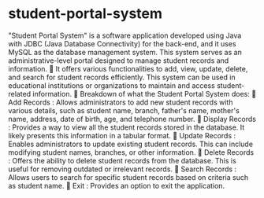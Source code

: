 # student-portal-system
"Student Portal System" is a software application developed using Java with JDBC (Java Database Connectivity) for the back-end, and it uses MySQL as the database management system. This system serves as an administrative-level portal designed to manage student records and information.

It offers various functionalities to add, view, update, delete, and search for student records efficiently. This system can be used in educational institutions or organizations to maintain and access student-related information.

Breakdown of what the Student Portal System does:

Add Records
: Allows administrators to add new student records with various details, such as student name, branch, father's name, mother's name, address, date of birth, age, and telephone number.

Display Records
: Provides a way to view all the student records stored in the database. It likely presents this information in a tabular format.

Update Records
: Enables administrators to update existing student records. This can include modifying student names, branches, or other information.

Delete Records
: Offers the ability to delete student records from the database. This is useful for removing outdated or irrelevant records.

Search Records
: Allows users to search for specific student records based on criteria such as student name.

Exit
: Provides an option to exit the application.
